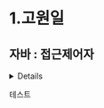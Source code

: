 # 1.고원일

## 자바 : 접근제어자
<details>
이게 사실,, 설명하자면 패키지 부터 설명을 해야하는데 패키지와 클래스는 어느정도 알고 있다는 가정하에 접근 제한자를 설명하고자 한다. 

접근 Access 
클래스 및 인터페이스, 생성자, 필드, 메소드 접근을 말한다. 

제한자 Modifier 
하지만 이러한 것들을 사용하지 못하게 막아야하는 경우도 있다. 

예를 들어 자동차의 속도를 계산하는데 음수가 나올 수 없는 것 처럼 어떠한 값에는 데이터를 보호하고 클래스 외부에선 사용되지 않는 불필요한 데이터를 감추기 위함 객체지향에서는 이것을 ‘ 캡슐화 ‘ 라고 부른다.
캡슐화를 통해 필드는 외부에서의 접근을 막고 메소드는 매개값의 검증을 통해 유효한 값을 객체의 필드로 저장한다 흔히 롬복이라는 툴을 사용해 자동으로 setter, getter를 생성한다. (여기서 필드는 private로 선언하고 같은 클래스 내에서 set, get이 이루어진다)

먼저, 접근 제한자에 대한 것을 그림으로 나타내면

![1-1](https://file.notion.so/f/f/755f938d-20fd-4761-b6c6-1980c5a5bd04/cd99cdd2-49de-440b-9e58-3d1fa2770f3e/Untitled.png?id=89332819-c347-42df-a127-d218cf7fd125&table=block&spaceId=755f938d-20fd-4761-b6c6-1980c5a5bd04&expirationTimestamp=1702857600000&signature=cdXwzyQb2qiU4l8tIoacKxHrrL2O8qCEWu_EF4nLM44&downloadName=Untitled.png)

![1-2](https://file.notion.so/f/f/755f938d-20fd-4761-b6c6-1980c5a5bd04/d975658a-ab1a-4a03-ad38-497cefcf5238/Untitled.png?id=37ce1769-d3a6-44d6-a0e6-64fd09214c02&table=block&spaceId=755f938d-20fd-4761-b6c6-1980c5a5bd04&expirationTimestamp=1702857600000&signature=8V_IxrSi6oHAIfwEXyfhXfr-0u4cpPx1SHHhGBPBhGI&downloadName=Untitled.png)


public:
public 접근 제어자를 사용하면 해당 클래스는 어디서든 접근이 가능합니다. 다른 패키지에서도 접근할 수 있습니다.
javaCopy code
public class MyClass {
    // 클래스 내용
}
​
default (package-private):
default 접근 제어자는 별도로 지정하지 않을 경우의 기본 값으로, 같은 패키지 내에서만 접근이 가능합니다.
javaCopy code
class MyClass {
    // 클래스 내용
}
​
private:
private 접근 제어자를 사용하면 해당 클래스는 같은 클래스 내에서만 접근이 가능합니다. 다른 클래스에서는 직접적인 접근이 불가능합니다.
javaCopy code
private class MyClass {
    // 클래스 내용
}
​
protected:
protected 접근 제어자를 사용하면 같은 패키지 내에서와 해당 클래스를 상속받은 하위 클래스에서만 접근이 가능합니다.
javaCopy code
protected class MyClass {
    // 클래스 내용
}
​
정리하자면..
클래스 내의 모든 iv 는 private 으로 하여,클래스 외부에서는 직접적으로 접근하지 못하게 만들자.

대신 메서드(Getter, Setter) 의 접근 제어자를 public 으로 하여,이러한 메서드들을 통해 iv 에 간접적으로 접근할 수 있도록 만들자.

의도치 않은 실수를 줄이기 위함과 정보 은닉의 목적으로 사용할 수 있습니다.

접근 제어자는 좁을 수록, 유지보수가 쉽다.

만약 , 클래스 외부에서는 불필요한 메서드를 public 으로 지정했다면,추후 코드가 변경되었을 때 클래스 외부까지 테스트 해야 한다.
반면 private 으로 지정했다면,추후 코드가 변경되더라도, 해당 클래스 내부만 테스트하면 된다.
​</details>


테스트